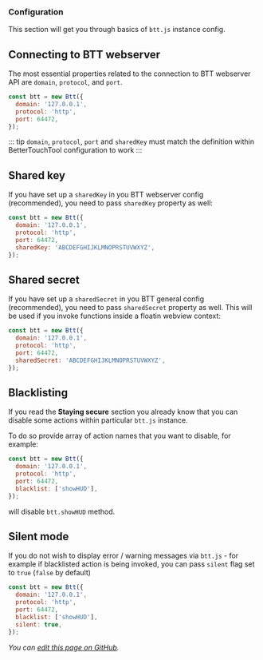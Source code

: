 ### Configuration

This section will get you through basics of `btt.js` instance config.

## Connecting to BTT webserver

The most essential properties related to the connection to BTT webserver API are `domain`, `protocol`, and `port`.

```js
const btt = new Btt({
  domain: '127.0.0.1',
  protocol: 'http',
  port: 64472,
});
```

::: tip
`domain`, `protocol`, `port` and `sharedKey` must match the definition within BetterTouchTool configuration to work
:::

## Shared key

If you have set up a `sharedKey` in you BTT webserver config (recommended), you need to pass `sharedKey` property as well: 

```js
const btt = new Btt({
  domain: '127.0.0.1',
  protocol: 'http',
  port: 64472,
  sharedKey: 'ABCDEFGHIJKLMNOPRSTUVWXYZ',
});
```

## Shared secret

If you have set up a `sharedSecret` in you BTT general config (recommended), you need to pass `sharedSecret` property as well.
This will be used if you invoke functions inside a floatin webview context:

```js
const btt = new Btt({
  domain: '127.0.0.1',
  protocol: 'http',
  port: 64472,
  sharedSecret: 'ABCDEFGHIJKLMNOPRSTUVWXYZ',
});
```

## Blacklisting 

If you read the **Staying secure** section you already know that you can disable some actions within particular `btt.js` instance.

To do so provide array of action names that you want to disable, for example:

```js
const btt = new Btt({
  domain: '127.0.0.1',
  protocol: 'http',
  port: 64472,
  blacklist: ['showHUD'],
});
```

will disable `btt.showHUD` method.

## Silent mode

If you do not wish to display error / warning messages via `btt.js` - for example if blacklisted action is being invoked, you can pass `silent` flag set to `true` (`false` by default)

```js
const btt = new Btt({
  domain: '127.0.0.1',
  protocol: 'http',
  port: 64472,
  blacklist: ['showHUD'],
  silent: true,
});
```

<!-- ## Event server configuration -->

_You can [edit this page on GitHub](https://github.com/Worie/btt/blob/master/docs/guide/configuration.md)._